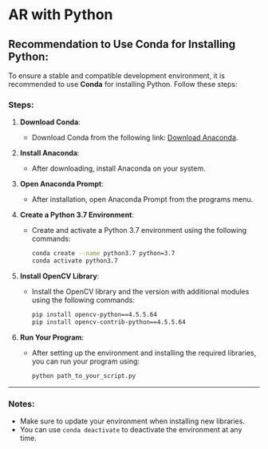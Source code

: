 # AR with Python

## Recommendation to Use Conda for Installing Python:

To ensure a stable and compatible development environment, it is recommended to use **Conda** for installing Python. Follow these steps:

### Steps:

1. **Download Conda**:
   - Download Conda from the following link:
     [Download Anaconda](https://repo.anaconda.com/archive/Anaconda3-2024.06-1-Windows-x86_64.exe).

2. **Install Anaconda**:
   - After downloading, install Anaconda on your system.

3. **Open Anaconda Prompt**:
   - After installation, open Anaconda Prompt from the programs menu.

4. **Create a Python 3.7 Environment**:
   - Create and activate a Python 3.7 environment using the following commands:
     ```bash
     conda create --name python3.7 python=3.7
     conda activate python3.7
     ```

5. **Install OpenCV Library**:
   - Install the OpenCV library and the version with additional modules using the following commands:
     ```bash
     pip install opencv-python==4.5.5.64
     pip install opencv-contrib-python==4.5.5.64
     ```

6. **Run Your Program**:
   - After setting up the environment and installing the required libraries, you can run your program using:
     ```bash
     python path_to_your_script.py
     ```

---

### Notes:
- Make sure to update your environment when installing new libraries.
- You can use `conda deactivate` to deactivate the environment at any time.

